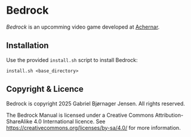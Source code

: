 # Bedrock

*Bedrock* is an upcomming video game developed at [Achernar](https://achernar.io/).

## Installation

Use the provided `install.sh` script to install Bedrock:

```
install.sh <base_directory>
```

## Copyright & Licence

Bedrock is copyright 2025 Gabriel Bjørnager Jensen.
All rights reserved.

The Bedrock Manual is licensed under a Creative Commons Attribution-ShareAlike 4.0 International licence.
See <https://creativecommons.org/licenses/by-sa/4.0/> for more information.
